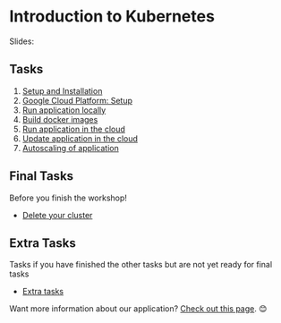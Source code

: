 # Introduction to Kubernetes


Slides: 

## Tasks
 1) [Setup and Installation](tasks/setup-and-installation.md)
 2) [Google Cloud Platform: Setup](tasks/google-cloud-platform-setup.md)
 3) [Run application locally](tasks/run-application-locally.md)
 4) [Build docker images](tasks/build-docker-images.md)
 5) [Run application in the cloud](tasks/run-application-in-the-cloud.md)
 6) [Update application in the cloud](tasks/update-application-in-the-cloud.md)
 7) [Autoscaling of application](tasks/autoscaling-of-application.md)
 
## Final Tasks
Before you finish the workshop!
 - [Delete your cluster](tasks/final-tasks.md)

## Extra Tasks
Tasks if you have finished the other tasks but are not yet ready for final tasks
 * [Extra tasks](tasks/extra-tasks.md)

Want more information about our application? [Check out this page](task/more-information.md). 😊 